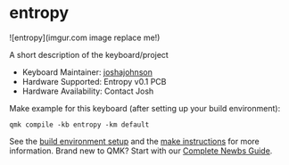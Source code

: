 # entropy

![entropy](imgur.com image replace me!)

A short description of the keyboard/project

* Keyboard Maintainer: [joshajohnson](https://github.com/joshajohnson)
* Hardware Supported: Entropy v0.1 PCB
* Hardware Availability: Contact Josh

Make example for this keyboard (after setting up your build environment):

    qmk compile -kb entropy -km default

See the [build environment setup](https://docs.qmk.fm/#/newbs_getting_started) and the [make instructions](https://docs.qmk.fm/#/newbs_building_firmware) for more information. Brand new to QMK? Start with our [Complete Newbs Guide](https://docs.qmk.fm/#/newbs).
